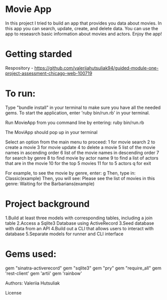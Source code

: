 # Movie App 
In this project I tried to build an app that provides you data about movies. In this app you can search, update, create, and delete data. You can use the app to reseasrch basic information about movies and actors. Enjoy the app!


# Getting starded 
 Respository - https://github.com/valeriiahutsuliak94/guided-module-one-project-assessment-chicago-web-100719
# To run:
Type "bundle install" in your terminal to make sure you have all the needed gems.
To start the application, enter 'ruby bin/run.rb' in your terminal.


Run MovieApp from you command line by entering:
ruby bin/run.rb

The MoviApp should pop up in your terminal

Select an option from the main menu to proceed:
1 for movie search
 2 to create a movie
 3 for movie update
 4 to delete a movie
 5 list of the movie names in ascending order
 6 list of the movie names in descending order
 7 for search by genre
 8 to find movie by actor name
 9 to find a list of actors that are in the movie
 10 for the top 5 movies
 11 for to 5 actors
 q for exit

For example, to see the movie by genre, enter:
g
Then, type in:
Classic(example)
Then, you will see:
Please see the list of movies in this genre:
Waiting for the Barbarians(example)


# Project background
1.Build at least three models with corresponding tables, including a join table
2.Access a Sqlite3 Database using ActiveRecord
3.Seed database with data from an API
4.Build out a CLI that allows users to interact with database
5.Separate models for runner and CLI interface

# Gems used:
gem "sinatra-activerecord"
gem "sqlite3"
gem "pry"
gem "require_all"
gem 'rest-client'
gem 'artii'
gem 'rainbow'

Authors: 
Valeriia Hutsuliak


License






